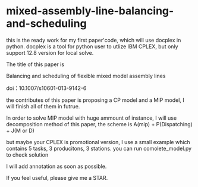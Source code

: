 # mixed-assembly-line-balancing-and-scheduling
this is the ready work for my first paper'code, which will use docplex in python.
docplex is a tool for python user to utlize IBM CPLEX, but only support 12.8 version for local solve.

The title of this paper is 

Balancing and scheduling of flexible mixed model assembly lines

doi：10.1007/s10601-013-9142-6

the contributes of this paper is proposing a CP model and a MIP model, I will finish all of them in futrue.

In order to solve MIP model with huge ammount of instance, I will use decomposition method of this paper, the scheme is 
A(mip) + P(Dispatching) + J(M or D)

but maybe your CPLEX is promotional version, I use a small example which contains 5 tasks, 3 producitons, 3 stations. you can run comolete_model.py to check solution

I will add annotation as soon as possible.

If you feel useful, please give me a STAR.
